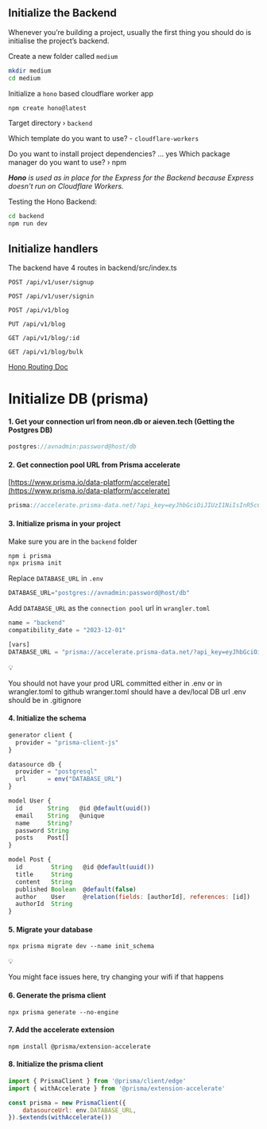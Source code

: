 ## Initialize the Backend
Whenever you’re building a project, usually the first thing you should do is initialise the project’s backend.

Create a new folder called `medium`

```bash
mkdir medium
cd medium
```

Initialize a `hono` based cloudflare worker app

```bash
npm create hono@latest
```

Target directory › `backend`

Which template do you want to use? - `cloudflare-workers`

Do you want to install project dependencies? … yes Which package manager do you want to use? › npm

***Hono** is used as in place for the Express for the Backend because Express doesn't run on Cloudflare Workers.*

Testing the Hono Backend:
```bash
cd backend
npm run dev
```

## Initialize handlers

The backend have 4 routes in backend/src/index.ts

    POST /api/v1/user/signup

    POST /api/v1/user/signin

    POST /api/v1/blog

    PUT /api/v1/blog

    GET /api/v1/blog/:id

    GET /api/v1/blog/bulk



[Hono Routing Doc](https://hono.dev/api/routing)

# Initialize DB (prisma)

#### 1. Get your connection url from neon.db or aieven.tech (Getting the Postgres DB)

```javascript
postgres://avnadmin:password@host/db
```

#### 2. Get connection pool URL from Prisma accelerate

[https://www.prisma.io/data-platform/accelerate](https://www.prisma.io/data-platform/accelerate)

```javascript
prisma://accelerate.prisma-data.net/?api_key=eyJhbGciOiJIUzI1NiIsInR5cCI6IkpXVCJ9.eyJhcGlfa2V5IjoiNTM2M2U5ZjEtNmNjMS00MWNkLWJiZTctN2U4NzFmMGFhZjJmIiwidGVuYW50X2lkIjoiY2I5OTE2NDk0MzFkNWZmZWRmNmFiYzViMGFlOTIwYzFhZDRjMGY5MTg1ZjZiNDY0OTc3MzgyN2IyMzY2OWIwMiIsImludGVybmFsX3NlY3JldCI6Ijc0NjE4YWY2LTA4NmItNDM0OC04MzIxLWMyMmY2NDEwOTExNyJ9.HXnE3vZjf8YH71uOollsvrV-TSe41770FPG_O8IaVgs
```

#### 3. Initialize prisma in your project

Make sure you are in the `backend` folder

```javascript
npm i prisma
npx prisma init
```

Replace `DATABASE_URL` in `.env`

```javascript
DATABASE_URL="postgres://avnadmin:password@host/db"
```

Add `DATABASE_URL` as the `connection pool` url in `wrangler.toml`

```javascript
name = "backend"
compatibility_date = "2023-12-01"

[vars]
DATABASE_URL = "prisma://accelerate.prisma-data.net/?api_key=eyJhbGciOiJIUzI1NiIsInR5cCI6IkpXVCJ9.eyJhcGlfa2V5IjoiNTM2M2U5ZjEtNmNjMS00MWNkLWJiZTctN2U4NzFmMGFhZjJmIiwidGVuYW50X2lkIjoiY2I5OTE2NDk0MzFkNWZmZWRmNmFiYzViMGFlOTIwYzFhZDRjMGY5MTg1ZjZiNDY0OTc3MzgyN2IyMzY2OWIwMiIsImludGVybmFsX3NlY3JldCI6Ijc0NjE4YWY2LTA4NmItNDM0OC04MzIxLWMyMmY2NDEwOTExNyJ9.HXnE3vZjf8YH71uOollsvrV-TSe41770FPG_O8IaVgs"
```

💡

You should not have your prod URL committed either in .env or in wrangler.toml to github wranger.toml should have a dev/local DB url .env should be in .gitignore

#### 4. Initialize the schema

```javascript
generator client {
  provider = "prisma-client-js"
}

datasource db {
  provider = "postgresql"
  url      = env("DATABASE_URL")
}

model User {
  id       String   @id @default(uuid())
  email    String   @unique
  name     String?
  password String
  posts    Post[]
}

model Post {
  id        String   @id @default(uuid())
  title     String
  content   String
  published Boolean  @default(false)
  author    User     @relation(fields: [authorId], references: [id])
  authorId  String
}
```

#### 5. Migrate your database

```shell
npx prisma migrate dev --name init_schema
```

💡

You might face issues here, try changing your wifi if that happens

#### 6. Generate the prisma client

```shell
npx prisma generate --no-engine
```

#### 7. Add the accelerate extension

```shell
npm install @prisma/extension-accelerate
```

#### 8. Initialize the prisma client

```javascript
import { PrismaClient } from '@prisma/client/edge'
import { withAccelerate } from '@prisma/extension-accelerate'

const prisma = new PrismaClient({
    datasourceUrl: env.DATABASE_URL,
}).$extends(withAccelerate())
```